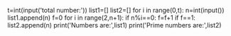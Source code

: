 t=int(input('total number:'))
list1=[]
list2=[]
for i in range(0,t):
    n=int(input())
    list1.append(n)
    f=0
    for i in range(2,n+1):
        if n%i==0:
            f=f+1
    if f==1:
        list2.append(n)
print('Numbers are:',list1)
print('Prime numbers are:',list2)
